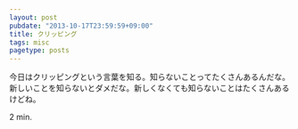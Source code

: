```yaml
---
layout: post
pubdate: "2013-10-17T23:59:59+09:00"
title: クリッピング
tags: misc
pagetype: posts
---
```

今日はクリッピングという言葉を知る。知らないことってたくさんあるんだな。新しいことを知らないとダメだな。新しくなくても知らないことはたくさんあるけどね。

2 min.

